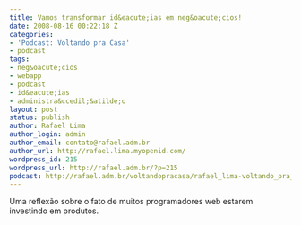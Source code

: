 ```yaml
---
title: Vamos transformar id&eacute;ias em neg&oacute;cios!
date: 2008-08-16 00:22:18 Z
categories:
- 'Podcast: Voltando pra Casa'
- podcast
tags:
- neg&oacute;cios
- webapp
- podcast
- id&eacute;ias
- administra&ccedil;&atilde;o
layout: post
status: publish
author: Rafael Lima
author_login: admin
author_email: contato@rafael.adm.br
author_url: http://rafael.lima.myopenid.com/
wordpress_id: 215
wordpress_url: http://rafael.adm.br/?p=215
podcast: http://rafael.adm.br/voltandopracasa/rafael_lima-voltando_pra_casa-0003.mp3
---
```


Uma reflex&atilde;o sobre o fato de muitos programadores web estarem investindo em produtos.

